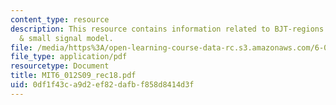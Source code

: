 ```yaml
---
content_type: resource
description: This resource contains information related to BJT-regions of operation
  & small signal model.
file: /media/https%3A/open-learning-course-data-rc.s3.amazonaws.com/6-012-microelectronic-devices-and-circuits-spring-2009/0df1f43ca9d2ef82dafbf858d8414d3f_MIT6_012S09_rec18.pdf
file_type: application/pdf
resourcetype: Document
title: MIT6_012S09_rec18.pdf
uid: 0df1f43c-a9d2-ef82-dafb-f858d8414d3f
---
```

